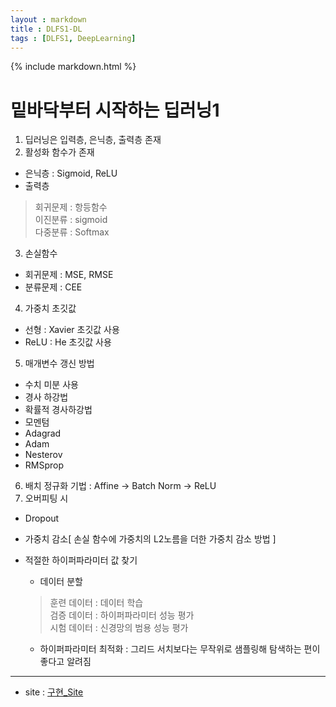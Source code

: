 ```yaml
---
layout : markdown
title : DLFS1-DL
tags : [DLFS1, DeepLearning]
---
```


{% include markdown.html %}

# 밑바닥부터 시작하는 딥러닝1

1. 딥러닝은 입력층, 은닉층, 출력층 존재
2. 활성화 함수가 존재
  - 은닉층 : Sigmoid, ReLU
  - 출력층
  > 회귀문제 : 항등함수  
  > 이진분류 : sigmoid  
  > 다중분류 : Softmax  
3. 손실함수
  - 회귀문제 : MSE, RMSE
  - 분류문제 : CEE
4. 가중치 초깃값
  - 선형 : Xavier 초깃값 사용
  - ReLU : He 초깃값 사용
5. 매개변수 갱신 방법
  - 수치 미분 사용
  - 경사 하강법
  - 확률적 경사하강법
  - 모멘텀
  - Adagrad
  - Adam
  - Nesterov
  - RMSprop
6. 배치 정규화 기법
  : Affine -> Batch Norm -> ReLU
7. 오버피팅 시  
  - Dropout  
  - 가중치 감소[ 손실 함수에 가중치의 L2노름을 더한 가중치 감소 방법 ]    
  - 적절한 하이퍼파라미터 값 찾기  
    - 데이터 분할
    > 훈련 데이터 : 데이터 학습  
    > 검증 데이터 : 하이퍼파라미터 성능 평가  
    > 시험 데이터 : 신경망의 범용 성능 평가  

    - 하이퍼파라미터 최적화 : 그리드 서치보다는 무작위로 샘플링해 탐색하는 편이 좋다고 알려짐


---

- site : [구현_Site](https://deeplearning01.streamlit.app/)
